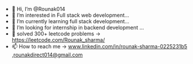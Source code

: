 - 👋 Hi, I’m @Rounak014
- 👀 I’m interested in Full stack web development...
- 🌱 I’m currently learning full stack development...
- 💞️ I’m looking for internship in backend development ...
- 📌 solved 300+ leetcode problems -> https://leetcode.com/Rounak_sharma/
- 📫 How to reach me -> www.linkedin.com/in/rounak-sharma-0225231b5 ,rounakdirect014@gmail.com


<!---
Rounak014/Rounak014 is a ✨ special ✨ repository because its `README.md` (this file) appears on your GitHub profile.
You can click the Preview link to take a look at your changes.
--->

